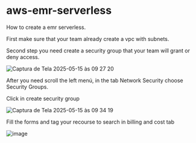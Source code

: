 # aws-emr-serverless
How to create a emr serverless.

First make sure that your team already create a vpc with subnets.

Second step you need create a security group that your team will grant or deny access.

![Captura de Tela 2025-05-15 às 09 27 20](https://github.com/user-attachments/assets/9e70be99-5c1d-4582-a201-7f537816a9ea)

After you need scroll the left menú, in the tab Network Security choose Security Groups.

Click in create security group

![Captura de Tela 2025-05-15 às 09 34 19](https://github.com/user-attachments/assets/487629db-0e2c-4612-aa8d-670f6631eb26)

Fill the forms and tag your recourse to search in billing and cost tab

![image](https://github.com/user-attachments/assets/00de7e34-c864-4257-af31-8a2d83258989)








